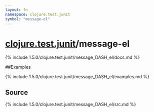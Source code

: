 ```yaml
---
layout: fn
namespace: clojure.test.junit
symbol: "message-el"
---
```


# [clojure.test.junit](../)/message-el

{% include 1.5.0/clojure.test.junit/message_DASH_el/docs.md %}

##Examples

{% include 1.5.0/clojure.test.junit/message_DASH_el/examples.md %}
## Source
{% include 1.5.0/clojure.test.junit/message_DASH_el/src.md %}

